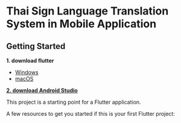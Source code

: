 # Thai Sign Language Translation System in Mobile Application

## Getting Started
**1. download flutter**
  - [Windows](https://flutter.dev/docs/get-started/install/windows)
  - [macOS](https://flutter.dev/docs/get-started/install/macos)
  
[**2. download Android Studio**](https://developer.android.com/studio) 

This project is a starting point for a Flutter application.

A few resources to get you started if this is your first Flutter project:
